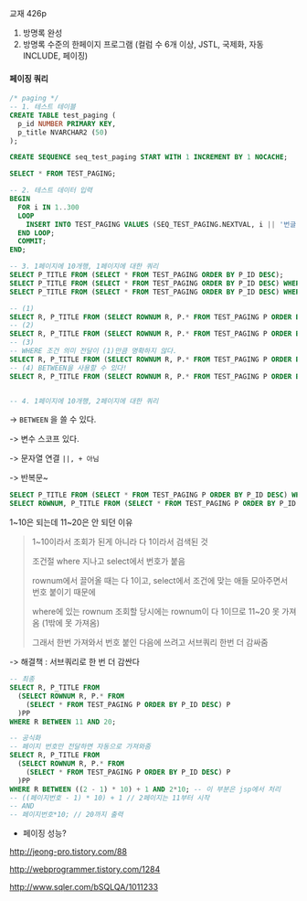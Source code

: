 교재 426p

1. 방명록 완성
2. 방명록 수준의 한페이지 프로그램 \(컬럼 수 6개 이상, JSTL, 국제화, 자동 INCLUDE, 페이징\)

#### 페이징 쿼리

```sql
/* paging */
-- 1. 테스트 테이블
CREATE TABLE test_paging (
  p_id NUMBER PRIMARY KEY,
  p_title NVARCHAR2 (50)
);

CREATE SEQUENCE seq_test_paging START WITH 1 INCREMENT BY 1 NOCACHE;

SELECT * FROM TEST_PAGING;

-- 2. 테스트 데이터 입력
BEGIN
  FOR i IN 1..300
  LOOP
    INSERT INTO TEST_PAGING VALUES (SEQ_TEST_PAGING.NEXTVAL, i || '번글 제목입니다');
  END LOOP;
  COMMIT;
END;

-- 3. 1페이지에 10개행, 1페이지에 대한 쿼리
SELECT P_TITLE FROM (SELECT * FROM TEST_PAGING ORDER BY P_ID DESC);
SELECT P_TITLE FROM (SELECT * FROM TEST_PAGING ORDER BY P_ID DESC) WHERE 1 <= ROWNUM AND ROWNUM <= 10; 
SELECT P_TITLE FROM (SELECT * FROM TEST_PAGING ORDER BY P_ID DESC) WHERE 11 <= ROWNUM AND ROWNUM <= 20; -- 안 되는 쿼리

-- (1)
SELECT R, P_TITLE FROM (SELECT ROWNUM R, P.* FROM TEST_PAGING P ORDER BY P_ID DESC) WHERE 1 <= ROWNUM AND ROWNUM <= 10; 
-- (2)
SELECT R, P_TITLE FROM (SELECT ROWNUM R, P.* FROM TEST_PAGING P ORDER BY P_ID DESC) WHERE 1 <= R AND R <= 10; -- 변수 스코프 있다. 
-- (3)
-- WHERE 조건 의미 전달이 (1)만큼 명확하지 않다.
SELECT R, P_TITLE FROM (SELECT ROWNUM R, P.* FROM TEST_PAGING P ORDER BY P_ID DESC) WHERE 290 <= R AND R <= 300;
-- (4) BETWEEN을 사용할 수 있다!
SELECT R, P_TITLE FROM (SELECT ROWNUM R, P.* FROM TEST_PAGING P ORDER BY P_ID DESC) WHERE R BETWEEN 291 AND 300;


-- 4. 1페이지에 10개행, 2페이지에 대한 쿼리
```

-&gt; `BETWEEN` 을 쓸 수 있다.

-&gt; 변수 스코프 있다.

-&gt; 문자열 연결 `||, + 아님`

-&gt; 반복문~

```sql
SELECT P_TITLE FROM (SELECT * FROM TEST_PAGING P ORDER BY P_ID DESC) WHERE ROWNUM BETWEEN 2 AND 20; -- 얘넨 또 안 나오네
SELECT ROWNUM, P_TITLE FROM (SELECT * FROM TEST_PAGING P ORDER BY P_ID DESC) WHERE ROWNUM BETWEEN 2 AND 20; -- 이것도
```

1~10은 되는데 11~20은 안 되던 이유

> 1~10이라서 조회가 된게 아니라 다 1이라서 검색된 것
>
> 조건절 where 지나고 select에서 번호가 붙음
>
> rownum에서 끌어올 때는 다 1이고, select에서 조건에 맞는 애들 모아주면서 번호 붙이기 때문에
>
> where에 있는 rownum 조회할 당시에는 rownum이 다 1이므로 11~20 못 가져옴 \(1밖에 못 가져옴\)
>
> 그래서 한번 가져와서 번호 붙인 다음에 쓰려고 서브쿼리 한번 더 감싸줌

-&gt; 해결책 : 서브쿼리로 한 번 더 감싼다

```sql
-- 최종
SELECT R, P_TITLE FROM 
  (SELECT ROWNUM R, P.* FROM
    (SELECT * FROM TEST_PAGING P ORDER BY P_ID DESC) P
  )PP
WHERE R BETWEEN 11 AND 20;
```

```sql
-- 공식화 
-- 페이지 번호만 전달하면 자동으로 가져와줌
SELECT R, P_TITLE FROM 
  (SELECT ROWNUM R, P.* FROM
    (SELECT * FROM TEST_PAGING P ORDER BY P_ID DESC) P
  )PP
WHERE R BETWEEN ((2 - 1) * 10) + 1 AND 2*10; -- 이 부분은 jsp에서 처리
-- ((페이지번호 - 1) * 10) + 1 // 2페이지는 11부터 시작
-- AND
-- 페이지번호*10; // 20까지 출력
```



+ 페이징 성능? 

http://jeong-pro.tistory.com/88

http://webprogrammer.tistory.com/1284

http://www.sqler.com/bSQLQA/1011233






